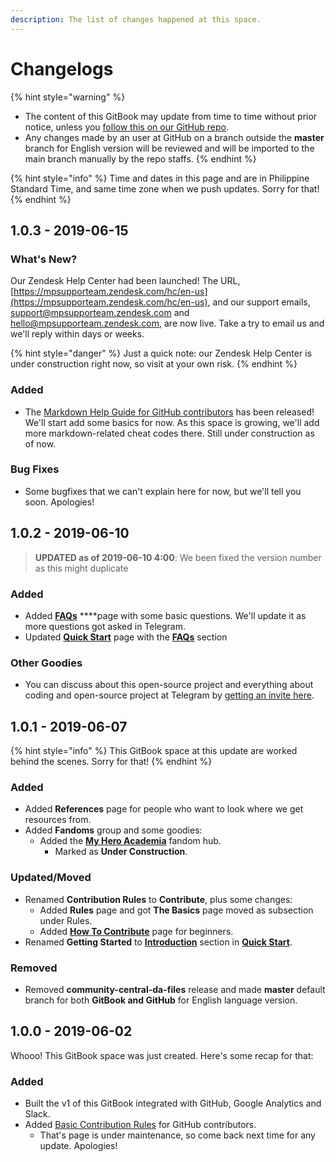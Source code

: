 ```yaml
---
description: The list of changes happened at this space.
---
```


# Changelogs

{% hint style="warning" %}
* The content of this GitBook may update from time to time without prior notice, unless you [follow this on our GitHub repo](https://github.com/malaspinsphdev/DaFiles_CommunityCentral).
* Any changes made by an user at GitHub on a branch outside the **master** branch for English version will be reviewed and will be imported to the main branch manually by the repo staffs.
{% endhint %}

{% hint style="info" %}
Time and dates in this page and are in Philippine Standard Time, and same time zone when we push updates. Sorry for that!
{% endhint %}

## 1.0.3 - 2019-06-15

### What's New?

Our Zendesk Help Center had been launched! The URL, [https://mpsupporteam.zendesk.com/hc/en-us](https://mpsupporteam.zendesk.com/hc/en-us), and our support emails, support@mpsupporteam.zendesk.com and hello@mpsupporteam.zendesk.com, are now live. Take a try to email us and we'll reply within days or weeks.

{% hint style="danger" %}
Just a quick note: our Zendesk Help Center is under construction right now, so visit at your own risk.
{% endhint %}

### Added

* The [Markdown Help Guide for GitHub contributors](contribute/help/github/markdown-help-github.md) has been released! We'll start add some basics for now. As this space is growing, we'll add more markdown-related cheat codes there. Still under construction as of now.

### Bug Fixes

* Some bugfixes that we can't explain here for now, but we'll tell you soon. Apologies!

## 1.0.2 - 2019-06-10

> **UPDATED as of 2019-06-10 4:00**: We been fixed the version number as this might duplicate

### Added

* Added [**FAQs**](faqs.md) ****page with some basic questions. We'll update it as more questions got asked in Telegram.
* Updated [**Quick Start**](./) page with the [**FAQs**](./#faqs) section

### Other Goodies

* You can discuss about this open-source project and everything about coding and open-source project at Telegram by [getting an invite here](https://telegram.me/joinchat/Kg1fIBTLOiGA4FyaI6zT5g).

## 1.0.1 - 2019-06-07

{% hint style="info" %}
This GitBook space at this update are worked behind the scenes. Sorry for that!
{% endhint %}

### Added

* Added **References** page for people who want to look where we get resources from.
* Added **Fandoms** group and some goodies:
  * Added the [**My Hero Academia**](fandoms/my-hero-academia.md) fandom hub.
    * Marked as **Under Construction**.

### Updated/Moved

* Renamed **Contribution Rules** to **Contribute**, plus some changes:
  * Added **Rules** page and got **The Basics** page moved as subsection under Rules.
  * Added [**How To Contribute**](contribute/help/github/) page for beginners.
* Renamed **Getting Started** to [**Introduction**](./#introduction) section in [**Quick Start**](./).

### Removed

* Removed **community-central-da-files** release and made **master** default branch for both **GitBook and GitHub** for English language version.

## 1.0.0 - 2019-06-02

Whooo! This GitBook space was just created. Here's some recap for that:

### Added

* Built the v1 of this GitBook integrated with GitHub, Google Analytics and Slack.
* Added [Basic Contribution Rules](contribute/help/rules.md) for GitHub contributors.
  * That's page is under maintenance, so come back next time for any update. Apologies!

